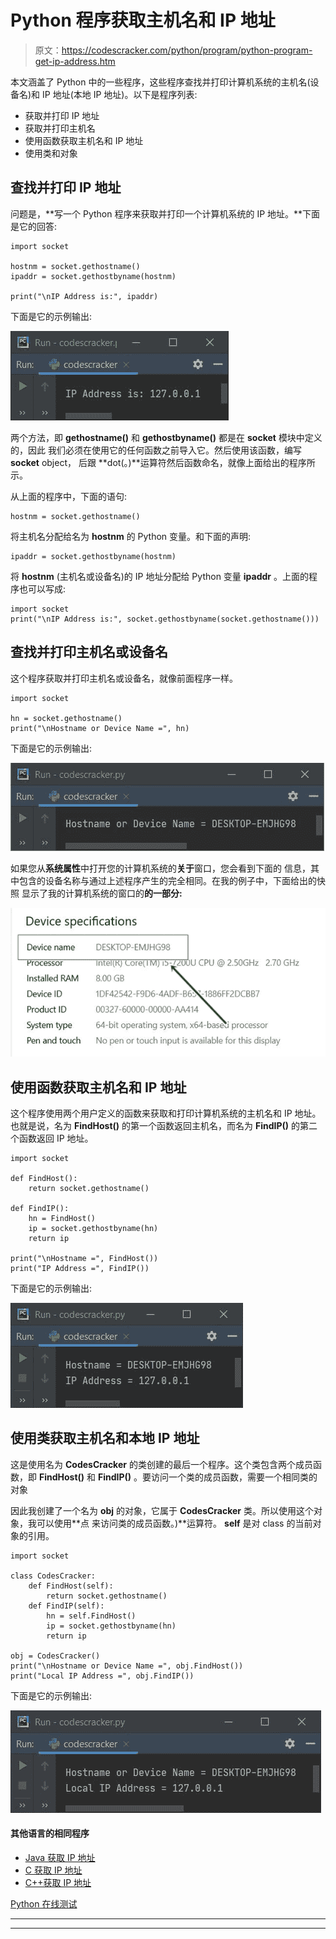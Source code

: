 # Python 程序获取主机名和 IP 地址

> 原文：<https://codescracker.com/python/program/python-program-get-ip-address.htm>

本文涵盖了 Python 中的一些程序，这些程序查找并打印计算机系统的主机名(设备名)和 IP 地址(本地 IP 地址)。以下是程序列表:

*   获取并打印 IP 地址
*   获取并打印主机名
*   使用函数获取主机名和 IP 地址
*   使用类和对象

## 查找并打印 IP 地址

问题是，**写一个 Python 程序来获取并打印一个计算机系统的 IP 地址。**下面是它的回答:

```
import socket

hostnm = socket.gethostname()
ipaddr = socket.gethostbyname(hostnm)

print("\nIP Address is:", ipaddr)
```

下面是它的示例输出:

![python get ip address of computer](img/61672e9bdbcf0fcfdcd549b6d38339cc.png)

两个方法，即 **gethostname()** 和 **gethostbyname()** 都是在 **socket** 模块中定义的，因此 我们必须在使用它的任何函数之前导入它。然后使用该函数，编写 **socket** object， 后跟 **dot(。)**运算符然后函数命名，就像上面给出的程序所示。

从上面的程序中，下面的语句:

```
hostnm = socket.gethostname()
```

将主机名分配给名为 **hostnm** 的 Python 变量。和下面的声明:

```
ipaddr = socket.gethostbyname(hostnm)
```

将 **hostnm** (主机名或设备名)的 IP 地址分配给 Python 变量 **ipaddr** 。上面的程序也可以写成:

```
import socket
print("\nIP Address is:", socket.gethostbyname(socket.gethostname()))
```

## 查找并打印主机名或设备名

这个程序获取并打印主机名或设备名，就像前面程序一样。

```
import socket

hn = socket.gethostname()
print("\nHostname or Device Name =", hn)
```

下面是它的示例输出:

![python program get hostname](img/a5540c5889da5dc8459fb814f91347ec.png)

如果您从**系统属性**中打开您的计算机系统的**关于**窗口，您会看到下面的 信息，其中包含的设备名称与通过上述程序产生的完全相同。在我的例子中，下面给出的快照 显示了我的计算机系统的窗口的**的一部分:**

![python system device name hostname](img/7f17748b726c0949f4690ba71e019215.png)

## 使用函数获取主机名和 IP 地址

这个程序使用两个用户定义的函数来获取和打印计算机系统的主机名和 IP 地址。也就是说，名为 **FindHost()** 的第一个函数返回主机名，而名为 **FindIP()** 的第二个函数返回 IP 地址。

```
import socket

def FindHost():
    return socket.gethostname()

def FindIP():
    hn = FindHost()
    ip = socket.gethostbyname(hn)
    return ip

print("\nHostname =", FindHost())
print("IP Address =", FindIP())
```

下面是它的示例输出:

![python program get ip address](img/0919475f054484819a863676571d0117.png)

## 使用类获取主机名和本地 IP 地址

这是使用名为 **CodesCracker** 的类创建的最后一个程序。这个类包含两个成员函数，即 **FindHost()** 和 **FindIP()** 。要访问一个类的成员函数，需要一个相同类的对象

因此我创建了一个名为 **obj** 的对象，它属于 **CodesCracker** 类。所以使用这个对象，我可以使用**点 来访问类的成员函数。)**运算符。 **self** 是对 class 的当前对象的引用。

```
import socket

class CodesCracker:
    def FindHost(self):
        return socket.gethostname()
    def FindIP(self):
        hn = self.FindHost()
        ip = socket.gethostbyname(hn)
        return ip

obj = CodesCracker()
print("\nHostname or Device Name =", obj.FindHost())
print("Local IP Address =", obj.FindIP())
```

下面是它的示例输出:

![python program ip address](img/fb21336b1160aa7cc0b61e6609d95e14.png)

#### 其他语言的相同程序

*   [Java 获取 IP 地址](/java/program/java-program-get-ip-address.htm)
*   [C 获取 IP 地址](/c/program/c-program-get-ip-address.htm)
*   [C++获取 IP 地址](/cpp/program/cpp-program-get-ip-address.htm)

[Python 在线测试](/exam/showtest.php?subid=10)

* * *

* * *